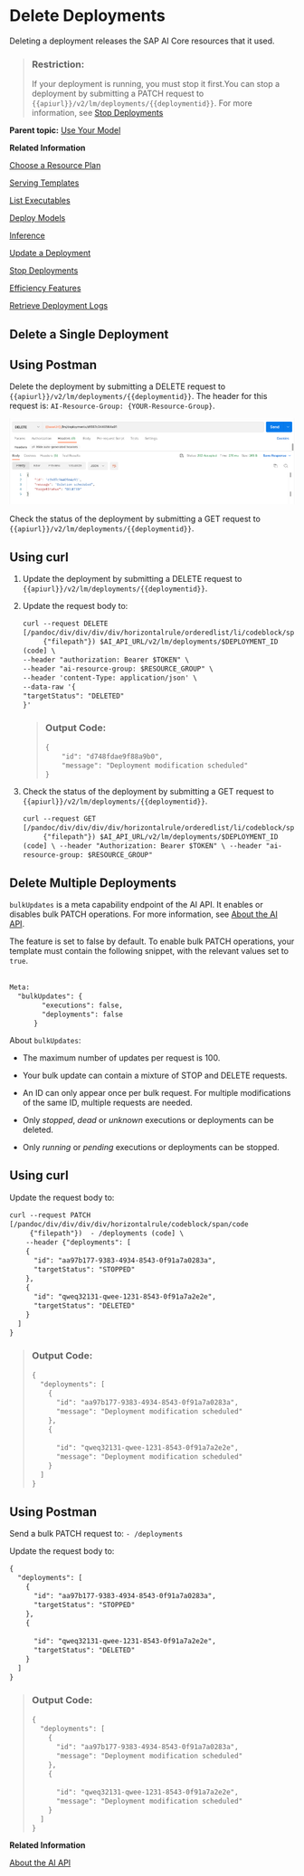 <!-- loio0193d17a7bdb4ae08a9c8301d1d8c1b8 -->

# Delete Deployments

Deleting a deployment releases the SAP AI Core resources that it used.

> ### Restriction:  
> If your deployment is running, you must stop it first.You can stop a deployment by submitting a PATCH request to `{{apiurl}}/v2/lm/deployments/{{deploymentid}}`. For more information, see [Stop Deployments](stop-deployments-b7d2577.md#loiob7d2577088c84417bbab370173d38cd8)

**Parent topic:** [Use Your Model](use-your-model-7f93e8f.md "You deploy your AI learning model to run inferences against it.")

**Related Information**  


[Choose a Resource Plan](choose-a-resource-plan-8deca74.md "You can configure SAP AI Core to use different infrastructure resources for different tasks, based on task demand. SAP AI Core provides several preconfigured infrastructure bundles called “resource plans” for this purpose.")

[Serving Templates](serving-templates-20a8667.md "You use serving templates to manage your serving instances at the level of the main tenant. Serving templates define how a model is to be deployed.")

[List Executables](list-executables-6af8e60.md "An executable is a template that is instantiated for a purpose, such as training a model or creating a deployment. You can list all of the executables in a resource group and get details of specific executables from a resource group. Serving templates are mapped to deployment executables.")

[Deploy Models](deploy-models-dd16e8e.md "Utilize your model and retrieve a URL to use for inferencing.")

[Inference](inference-e348ecf.md "Use the URL from your model deployment to access the results of your model.")

[Update a Deployment](update-a-deployment-9789ddd.md "You can update a deployment with a new configuration while retaining the inference URL.")

[Stop Deployments](stop-deployments-b7d2577.md#loiob7d2577088c84417bbab370173d38cd8 "Stopping a deployment releases the SAP AI Core runtime computing resources that it used.")

[Efficiency Features](efficiency-features-9fad26a.md "Discover features of SAP AI Core that improve model server efficiency and help manage resource consumption.")

[Retrieve Deployment Logs](retrieve-deployment-logs-4c86b88.md "Information about API processing and metrics, are stored and accessed in the deployment and execution logs.")

 <a name="loio1b0b3612e5f948a6af5e593a61f711ce"/>

<!-- loio1b0b3612e5f948a6af5e593a61f711ce -->

## Delete a Single Deployment



<a name="loio1b0b3612e5f948a6af5e593a61f711ce__section_f2y_vbd_25b"/>

## Using Postman

Delete the deployment by submitting a DELETE request to `{{apiurl}}/v2/lm/deployments/{{deploymentid}}`. The header for this request is: `AI-Resource-Group: {YOUR-Resource-Group}`.

![](images/DeleteDeploymentPostman_a4cd65a.png)

Check the status of the deployment by submitting a GET request to `{{apiurl}}/v2/lm/deployments/{{deploymentid}}`.



<a name="loio1b0b3612e5f948a6af5e593a61f711ce__section_dnd_s3d_25b"/>

## Using curl

1.  Update the deployment by submitting a DELETE request to `{{apiurl}}/v2/lm/deployments/{{deploymentid}}`.

2.  Update the request body to:

    ```
    curl --request DELETE [/pandoc/div/div/div/div/horizontalrule/orderedlist/li/codeblock/span/code
         {"filepath"}) $AI_API_URL/v2/lm/deployments/$DEPLOYMENT_ID (code] \
    --header "authorization: Bearer $TOKEN" \
    --header "ai-resource-group: $RESOURCE_GROUP" \
    --header 'content-Type: application/json' \
    --data-raw '{
    "targetStatus": "DELETED"
    }'
    
    ```

    > ### Output Code:  
    > ```
    > {
    >     "id": "d748fdae9f88a9b0",
    >     "message": "Deployment modification scheduled"
    > }
    > 
    > ```

3.  Check the status of the deployment by submitting a GET request to `{{apiurl}}/v2/lm/deployments/{{deploymentid}}`.

    ```
    curl --request GET [/pandoc/div/div/div/div/horizontalrule/orderedlist/li/codeblock/span/code
         {"filepath"}) $AI_API_URL/v2/lm/deployments/$DEPLOYMENT_ID (code] \ --header "Authorization: Bearer $TOKEN" \ --header "ai-resource-group: $RESOURCE_GROUP"
    ```


 <a name="loio6b521aa3dfa1465a9be658bdb38fb2e5"/>

<!-- loio6b521aa3dfa1465a9be658bdb38fb2e5 -->

## Delete Multiple Deployments



`bulkUpdates` is a meta capability endpoint of the AI API. It enables or disables bulk PATCH operations. For more information, see [About the AI API](about-the-ai-api-716d4c3.md).

The feature is set to false by default. To enable bulk PATCH operations, your template must contain the following snippet, with the relevant values set to `true`.

```

Meta:
  "bulkUpdates": {
        "executions": false,
        "deployments": false
      }
```

About `bulkUpdates`:

-   The maximum number of updates per request is 100.

-   Your bulk update can contain a mixture of STOP and DELETE requests.

-   An ID can only appear once per bulk request. For multiple modifications of the same ID, multiple requests are needed.

-   Only *stopped*, *dead* or *unknown* executions or deployments can be deleted.

-   Only *running* or *pending* executions or deployments can be stopped.




<a name="loio6b521aa3dfa1465a9be658bdb38fb2e5__section_sfh_r2m_jwb"/>

## Using curl

Update the request body to:

```
curl --request PATCH [/pandoc/div/div/div/div/horizontalrule/codeblock/span/code
     {"filepath"})  - /deployments (code] \
    --header {"deployments": [
    {
      "id": "aa97b177-9383-4934-8543-0f91a7a0283a",
      "targetStatus": "STOPPED"
    },
    {
      "id": "qweq32131-qwee-1231-8543-0f91a7a2e2e",
      "targetStatus": "DELETED"
    }
  ]
}

```

> ### Output Code:  
> ```
> {
>   "deployments": [
>     {
>       "id": "aa97b177-9383-4934-8543-0f91a7a0283a",
>       "message": "Deployment modification scheduled"
>     },
>     {
> 
>       "id": "qweq32131-qwee-1231-8543-0f91a7a2e2e",
>       "message": "Deployment modification scheduled"
>     }
>   ]
> }
> 
> ```



<a name="loio6b521aa3dfa1465a9be658bdb38fb2e5__section_tfh_r2m_jwb"/>

## Using Postman

Send a bulk PATCH request to: `- /deployments`

Update the request body to:

```
{
  "deployments": [
    {
      "id": "aa97b177-9383-4934-8543-0f91a7a0283a",
      "targetStatus": "STOPPED"
    },
    {

      "id": "qweq32131-qwee-1231-8543-0f91a7a2e2e",
      "targetStatus": "DELETED"
    }
  ]
}

```

> ### Output Code:  
> ```
> {
>   "deployments": [
>     {
>       "id": "aa97b177-9383-4934-8543-0f91a7a0283a",
>       "message": "Deployment modification scheduled"
>     },
>     {
> 
>       "id": "qweq32131-qwee-1231-8543-0f91a7a2e2e",
>       "message": "Deployment modification scheduled"
>     }
>   ]
> }
> 
> ```

**Related Information**  


[About the AI API](about-the-ai-api-716d4c3.md "The AI API lets you manage your AI assets (such as training scripts, data, models, and model servers) across multiple runtimes.")

